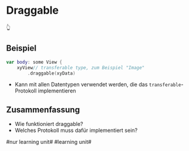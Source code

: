 # Draggable
👆

## Beispiel
```swift
var body: some View {
	xyView// transferable type, zum Beispiel "Image"
		.draggable(xyData)
```
- Kann mit allen Datentypen verwendet werden, die das `transferable`-Protokoll implementieren

## Zusammenfassung
- Wie funktioniert draggable?
- Welches Protokoll muss dafür implementiert sein?


#nur learning unit# #learning unit#